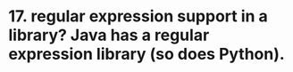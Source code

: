 # 17. regular expression support in a library? Java has a regular expression library (so does Python).


